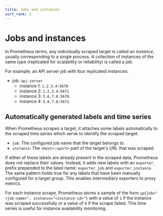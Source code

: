 ```yaml
---
title: Jobs and instances
sort_rank: 3
---
```


# Jobs and instances

In Prometheus terms, any individually scraped target is called an _instance_,
usually corresponding to a single process. A collection of instances of the
same type (replicated for scalability or reliability) is called a _job_.

For example, an API server job with four replicated instances:

   * job: `api-server`
      * instance 1: `1.2.3.4:5670`
      * instance 2: `1.2.3.4:5671`
      * instance 3: `5.6.7.8:5670`
      * instance 4: `5.6.7.8:5671`

## Automatically generated labels and time series

When Prometheus scrapes a target, it attaches some labels automatically to the
scraped time series which serve to identify the scraped target:

* `job`: The configured job name that the target belongs to.
* `instance`: The `<host>:<port>` part of the target's URL that was scraped.

If either of these labels are already present in the scraped data, Prometheus
does not replace their values. Instead, it adds new labels with an `exporter_`
prefix prepended to the label name: `exporter_job` and `exporter_instance`. The
same pattern holds true for any labels that have been manually configured for a
target group. This enables intermediary exporters to proxy metrics.

For each instance scrape, Prometheus stores a sample of the form
`up{job="<job-name>", instance="<instance-id>"}` with a value of `1` if the
instance was scraped successfully or a value of `0` if the scrape failed. This
time series is useful for instance availability monitoring.
